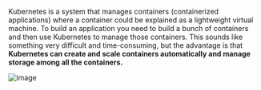 Kubernetes is a system that manages containers (containerized applications) where a container could be explained as a lightweight virtual machine. To build an application you need to build a bunch of containers and then use Kubernetes to manage those containers. This sounds like something very difficult and time-consuming, but the advantage is that **Kubernetes can create and scale containers automatically and manage storage among all the containers.**

![image](https://d33wubrfki0l68.cloudfront.net/bb53db7cb9f4b8ad525811202434a793004e16b2/04376/images/uploads/resized/pic-1-eric.1800.png)
